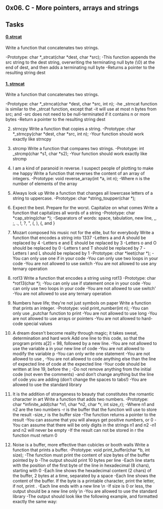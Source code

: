 ##  0x06. C - More pointers, arrays and strings

##  Tasks

####  [0.strcat](0-strcat.c)

Write a function that concatenates two strings.

-Prototype: char *_strcat(char *dest, char *src);
-This function appends the src string to the dest string, overwriting the terminating null byte (\0) at the end of dest, and then adds a terminating null byte
-Returns a pointer to the resulting string dest

####  [1. strncat](1-strncat.c)

Write a function that concatenates two strings.

-Prototype: char *_strncat(char *dest, char *src, int n);
-he _strncat function is similar to the _strcat function, except that
	-it will use at most n bytes from src; and
	-src does not need to be null-terminated if it contains n or more bytes
-Return a pointer to the resulting string dest

2. strncpy
Write a function that copies a string.
-Prototype: char *_strncpy(char *dest, char *src, int n);
-Your function should work exactly like strncpy

3. strcmp
Write a function that compares two strings.
-Prototype: int _strcmp(char *s1, char *s2);
-Your function should work exactly like strcmp

4. I am a kind of paranoid in reverse. I suspect people of plotting to make me happy
Write a function that reverses the content of an array of integers.
-Prototype: void reverse_array(int *a, int n);
-Where n is the number of elements of the array

5. Always look up
Write a function that changes all lowercase letters of a string to uppercase.
-Prototype: char *string_toupper(char *);

6. Expect the best. Prepare for the worst. Capitalize on what comes
Write a function that capitalizes all words of a string
-Prototype: char *cap_string(char *);
-Separators of words: space, tabulation, new line, ,, ;, ., !, ?, ", (, ), {, and }

7. Mozart composed his music not for the elite, but for everybody
Write a function that encodes a string into 1337
-Letters a and A should be replaced by 4
-Letters e and E should be replaced by 3
-Letters o and O should be replaced by 0
-Letters t and T should be replaced by 7
-Letters l and L should be replaced by 1
-Prototype: char *leet(char *);
-You can only use one if in your code
-You can only use two loops in your code
-You are not allowed to use switch
-You are not allowed to use any ternary operation

8. rot13
Write a function that encodes a string using rot13
-Prototype: char *rot13(char *);
-You can only use if statement once in your code
-You can only use two loops in your code
-You are not allowed to use switch'
-You are not allowed to use any ternary operation

9. Numbers have life; they're not just symbols on paper
Write a function that prints an integer.
-Prototype: void print_number(int n);
-You can only use _putchar function to print
-You are not allowed to use long
-You are not allowed to use arrays or pointers
-You are not allowed to hard-code special values

10. A dream doesn't become reality through magic; it takes sweat, determination and hard work
Add one line to this code, so that the program prints a[2] = 98, followed by a new line.
-You are not allowed to use the variable a in your new line of code
-You are not allowed to modify the variable p
-You can only write one statement
-You are not allowed to use ,
-You are not allowed to code anything else than the line of expected line of code at the expected line
-Your code should be written at line 19, before the ;
-Do not remove anything from the initial code (not even the comments)
-and don’t change anything but the line of code you are adding (don’t change the spaces to tabs!)
-You are allowed to use the standard library

11. It is the addition of strangeness to beauty that constitutes the romantic character in art
Write a function that adds two numbers.
-Prototype: char *infinite_add(char *n1, char *n2, char *r, int size_r);
-Where n1 and n2 are the two numbers
-r is the buffer that the function will use to store the result
-size_r is the buffer size
-The function returns a pointer to the result
-You can assume that you will always get positive numbers, or 0
-You can assume that there will be only digits in the strings n1 and n2
-n1 and n2 will never be empty
-If the result can not be stored in r the function must return 0

12. Noise is a buffer, more effective than cubicles or booth walls
Write a function that prints a buffer.
-Prototype: void print_buffer(char *b, int size);
-The function must print the content of size bytes of the buffer pointed by b
-The output should print 10 bytes per line
-Each line starts with the position of the first byte of the line in hexadecimal (8 chars), starting with 0
-Each line shows the hexadecimal content (2 chars) of the buffer, 2 bytes at a time, separated by a space
-Each line shows the content of the buffer. If the byte is a printable character, print the letter, if not, print .
-Each line ends with a new line \n
-If size is 0 or less, the output should be a new line only \n
-You are allowed to use the standard library
-The output should look like the following example, and formatted exactly the same way:
